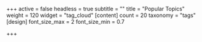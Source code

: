 +++
active = false
headless = true
subtitle = ""
title = "Popular Topics"
weight = 120
widget = "tag_cloud"
[content]
count = 20
taxonomy = "tags"
[design]
font_size_max = 2
font_size_min = 0.7

+++
